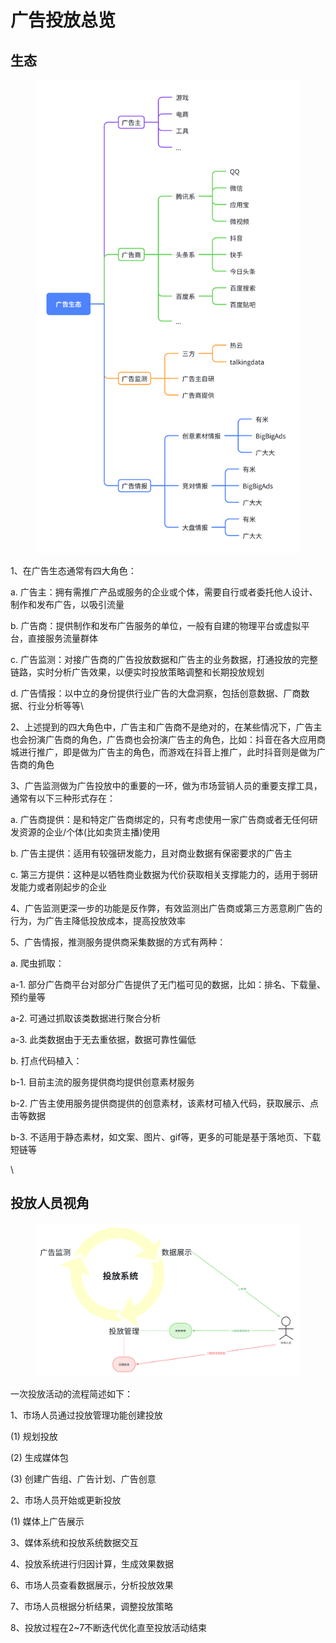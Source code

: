 # 广告投放总览



## 生态

<figure><img src="../../../.gitbook/assets/image.png" alt=""><figcaption></figcaption></figure>

1、在广告生态通常有四大角色：

a. 广告主：拥有需推广产品或服务的企业或个体，需要自行或者委托他人设计、制作和发布广告，以吸引流量

b. 广告商：提供制作和发布广告服务的单位，一般有自建的物理平台或虚拟平台，直接服务流量群体

c. 广告监测：对接广告商的广告投放数据和广告主的业务数据，打通投放的完整链路，实时分析广告效果，以便实时投放策略调整和长期投放规划

d. 广告情报：以中立的身份提供行业广告的大盘洞察，包括创意数据、厂商数据、行业分析等等\


2、上述提到的四大角色中，广告主和广告商不是绝对的，在某些情况下，广告主也会扮演广告商的角色，广告商也会扮演广告主的角色，比如：抖音在各大应用商城进行推广，即是做为广告主的角色，而游戏在抖音上推广，此时抖音则是做为广告商的角色



3、广告监测做为广告投放中的重要的一环，做为市场营销人员的重要支撑工具，通常有以下三种形式存在：

&#x20;      a. 广告商提供：是和特定广告商绑定的，只有考虑使用一家广告商或者无任何研发资源的企业/个体(比如卖货主播)使用

&#x20;      b. 广告主提供：适用有较强研发能力，且对商业数据有保密要求的广告主

&#x20;      c. 第三方提供：这种是以牺牲商业数据为代价获取相关支撑能力的，适用于弱研发能力或者刚起步的企业



4、广告监测更深一步的功能是反作弊，有效监测出广告商或第三方恶意刷广告的行为，为广告主降低投放成本，提高投放效率



5、广告情报，推测服务提供商采集数据的方式有两种：

&#x20;      a. 爬虫抓取：

&#x20;               a-1. 部分广告商平台对部分广告提供了无门槛可见的数据，比如：排名、下载量、预约量等

&#x20;               a-2. 可通过抓取该类数据进行聚合分析

&#x20;               a-3. 此类数据由于无去重依据，数据可靠性偏低

&#x20;      b. 打点代码植入：

&#x20;               b-1. 目前主流的服务提供商均提供创意素材服务

&#x20;               b-2. 广告主使用服务提供商提供的创意素材，该素材可植入代码，获取展示、点击等数据

&#x20;               b-3. 不适用于静态素材，如文案、图片、gif等，更多的可能是基于落地页、下载短链等

\


## 投放人员视角

<figure><img src="../../../.gitbook/assets/image (1).png" alt=""><figcaption></figcaption></figure>

一次投放活动的流程简述如下：

1、市场人员通过投放管理功能创建投放

&#x20;     (1) 规划投放

&#x20;     (2) 生成媒体包

&#x20;     (3) 创建广告组、广告计划、广告创意

2、市场人员开始或更新投放

&#x20;     (1) 媒体上广告展示

3、媒体系统和投放系统数据交互

4、投放系统进行归因计算，生成效果数据

6、市场人员查看数据展示，分析投放效果

7、市场人员根据分析结果，调整投放策略

8、投放过程在2\~7不断迭代优化直至投放活动结束
